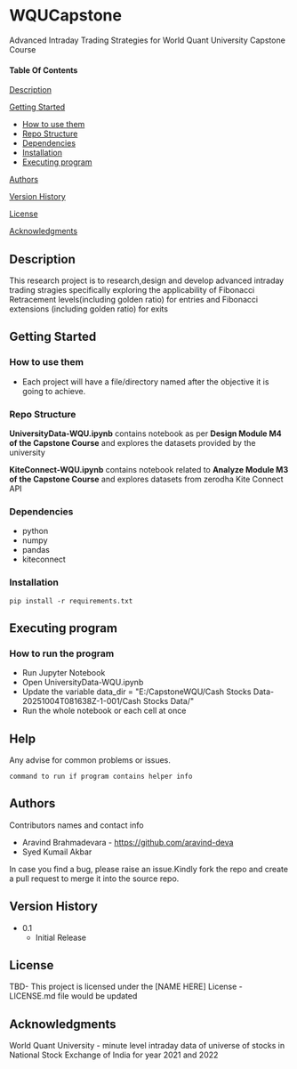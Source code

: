 # WQUCapstone

Advanced Intraday Trading Strategies for World Quant University Capstone Course

#### Table Of Contents

[Description](#description)

[Getting Started](#getting-started)
  * [How to use them](#how-to-use-them)
  * [Repo Structure](#repo-structure)
  * [Dependencies](#dependencies)
  * [Installation](#installation)
  * [Executing program](#executing-program)

[Authors](#authors)

[Version History](#version-history)

[License](#license)

[Acknowledgments](#acknowledgments)


## Description

This research project is to research,design and develop advanced intraday trading stragies specifically exploring the applicability of  Fibonacci Retracement levels(including golden ratio) for entries and Fibonacci extensions (including golden ratio) for exits

## Getting Started

### How to use them

- Each project will have a file/directory named after the objective it is going to achieve. 

### Repo Structure
 

**UniversityData-WQU.ipynb** contains notebook as per **Design Module M4 of the Capstone Course** and explores the datasets provided by the university 

**KiteConnect-WQU.ipynb**  contains notebook related to  **Analyze Module M3 of the Capstone Course** and explores datasets from zerodha Kite Connect API

### Dependencies

* python
* numpy
* pandas
* kiteconnect


### Installation 
```
pip install -r requirements.txt
```

## Executing program

### How to run the program
* Run Jupyter Notebook 
* Open UniversityData-WQU.ipynb
* Update the variable data_dir = "E:/CapstoneWQU/Cash Stocks Data-20251004T081638Z-1-001/Cash Stocks Data/"
* Run the whole notebook or each cell at once

## Help

Any advise for common problems or issues.
```
command to run if program contains helper info
```

## Authors

Contributors names and contact info

* Aravind Brahmadevara - https://github.com/aravind-deva
* Syed Kumail Akbar

In case you find a bug, please raise an issue.Kindly fork the repo and create a pull request to merge it into the source repo.

## Version History

* 0.1
    * Initial Release

## License

TBD- This project is licensed under the [NAME HERE] License - LICENSE.md file would be updated

## Acknowledgments

World Quant University - minute level intraday data of universe of stocks in National Stock Exchange of India for year 2021 and 2022